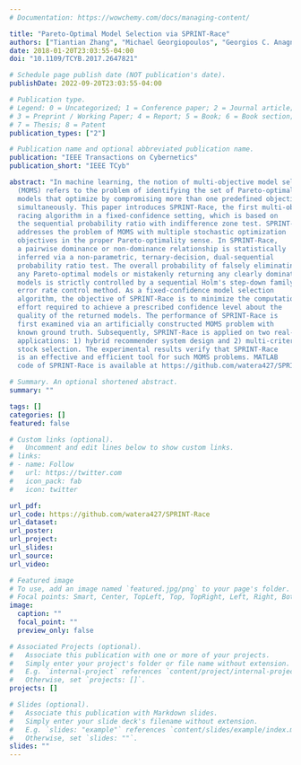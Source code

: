 ```yaml
---
# Documentation: https://wowchemy.com/docs/managing-content/

title: "Pareto-Optimal Model Selection via SPRINT-Race"
authors: ["Tiantian Zhang", "Michael Georgiopoulos", "Georgios C. Anagnostopoulos"]
date: 2018-01-20T23:03:55-04:00
doi: "10.1109/TCYB.2017.2647821"

# Schedule page publish date (NOT publication's date).
publishDate: 2022-09-20T23:03:55-04:00

# Publication type.
# Legend: 0 = Uncategorized; 1 = Conference paper; 2 = Journal article;
# 3 = Preprint / Working Paper; 4 = Report; 5 = Book; 6 = Book section;
# 7 = Thesis; 8 = Patent
publication_types: ["2"]

# Publication name and optional abbreviated publication name.
publication: "IEEE Transactions on Cybernetics"
publication_short: "IEEE TCyb"

abstract: "In machine learning, the notion of multi-objective model selection
  (MOMS) refers to the problem of identifying the set of Pareto-optimal
  models that optimize by compromising more than one predefined objectives
  simultaneously. This paper introduces SPRINT-Race, the first multi-objective
  racing algorithm in a fixed-confidence setting, which is based on
  the sequential probability ratio with indifference zone test. SPRINT-Race
  addresses the problem of MOMS with multiple stochastic optimization
  objectives in the proper Pareto-optimality sense. In SPRINT-Race,
  a pairwise dominance or non-dominance relationship is statistically
  inferred via a non-parametric, ternary-decision, dual-sequential
  probability ratio test. The overall probability of falsely eliminating
  any Pareto-optimal models or mistakenly returning any clearly dominated
  models is strictly controlled by a sequential Holm's step-down family-wise
  error rate control method. As a fixed-confidence model selection
  algorithm, the objective of SPRINT-Race is to minimize the computational
  effort required to achieve a prescribed confidence level about the
  quality of the returned models. The performance of SPRINT-Race is
  first examined via an artificially constructed MOMS problem with
  known ground truth. Subsequently, SPRINT-Race is applied on two real-world
  applications: 1) hybrid recommender system design and 2) multi-criteria
  stock selection. The experimental results verify that SPRINT-Race
  is an effective and efficient tool for such MOMS problems. MATLAB
  code of SPRINT-Race is available at https://github.com/watera427/SPRINT-Race."

# Summary. An optional shortened abstract.
summary: ""

tags: []
categories: []
featured: false

# Custom links (optional).
#   Uncomment and edit lines below to show custom links.
# links:
# - name: Follow
#   url: https://twitter.com
#   icon_pack: fab
#   icon: twitter

url_pdf:
url_code: https://github.com/watera427/SPRINT-Race
url_dataset:
url_poster:
url_project:
url_slides:
url_source:
url_video:

# Featured image
# To use, add an image named `featured.jpg/png` to your page's folder. 
# Focal points: Smart, Center, TopLeft, Top, TopRight, Left, Right, BottomLeft, Bottom, BottomRight.
image:
  caption: ""
  focal_point: ""
  preview_only: false

# Associated Projects (optional).
#   Associate this publication with one or more of your projects.
#   Simply enter your project's folder or file name without extension.
#   E.g. `internal-project` references `content/project/internal-project/index.md`.
#   Otherwise, set `projects: []`.
projects: []

# Slides (optional).
#   Associate this publication with Markdown slides.
#   Simply enter your slide deck's filename without extension.
#   E.g. `slides: "example"` references `content/slides/example/index.md`.
#   Otherwise, set `slides: ""`.
slides: ""
---
```

